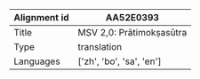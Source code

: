 |Alignment id | AA52E0393
| --- | --- 
|Title | MSV 2,0: Prātimokṣasūtra 
|Type | translation
|Languages | ['zh', 'bo', 'sa', 'en']